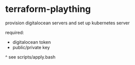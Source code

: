 # terraform-plaything

provision digitalocean servers and set up kubernetes server

required:
- digitalocean token
- public/private key

^ see scripts/apply.bash
